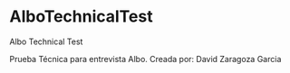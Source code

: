 # AlboTechnicalTest
Albo Technical Test

Prueba Técnica para entrevista Albo.
Creada por: David Zaragoza Garcia


